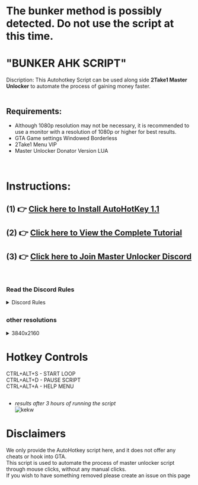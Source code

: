 # The bunker method is possibly detected. Do not use the script at this time.


## 
## 
## 
## 
## 

# "BUNKER AHK SCRIPT"
Discription: This Autohotkey Script can be used along side <b>2Take1 Master Unlocker</b> to automate the process of gaining money faster.
<br>
<br>
## Requirements:
* Although 1080p resolution may not be necessary, it is recommended to use a monitor with a resolution of 1080p or higher for best results.
* GTA Game settings Windowed Borderless
* 2Take1 Menu VIP
* Master Unlocker Donator Version LUA
<br>

# Instructions: 
## (1) 👉 [Click here to Install AutoHotKey 1.1](https://www.autohotkey.com/download/ahk-install.exe)<br>

## (2) 👉 [Click here to View the Complete Tutorial](https://youtu.be/xzZEkoBb1v0)<br>

## (3) 👉 [Click here to Join Master Unlocker Discord](https://discord.gg/N4eAsq5aAG)
<br>

### Read the Discord Rules
<details>
  <summary>Discord Rules</summary>
 
## Rules! Before Joining Master Unlocker Follow All Rules</b>
* (1) Be polite, respect is good and free, use and abuse it.
* (2) The discord server is available for anyone, regardless of ethnicity, sexuality, etc.
* (3) We forbid any user to advertise donor version on 2Take1 server, they will be punished according to 2Take1 server rules.
* (4) Sharing donor script with people who have not donated will have their access permanently revoked.
* (5) It is forbidden to share donor version on 2Take1 Server
* (6) It is forbidden to offend any person or administrator at discord.
* (7) Harassment is strictly prohibited.
* (8) It is forbidden to make racist posts, homophobic and with any +18 content.
* (9) Avoid spam! Repeated posts disrupt the chat, please use common sense.
* (10) Please, do not shout. Avoid excessive use of CAPS LOCK.
* (11) Is extremely prohibited any sharing of pornography.
* (12) It is forbidden to disclose another Discord or Server.
* (13) DMing a mod or admin with abuse is unacceptable. Just because you aren't in the Discord server, doesn't mean you can start abusing a mod/admin in DM. If you
<br>don't get along with someone, ignore, block, or whatever. However, I would advise against blocking an admin as we are the only ones who can properly help you in certain situations. If you have a complaint, DM an Admin. 
* (14) You must be a member of the 2Take1 Discord server to be allowed to join & stay in this server. If you can't join because you have been banned from the 2Take1 Discord, DM a mod or admin (and show proof that you joined 2take1 Guilded for e.g.). If you cannot join the 2Take1 Discord/Guilded server because you are ineligible/don't even have the 2Take1 Menu, then you shouldn't be in this Discord server & will be removed.
* (15) Discussions about DoS/DDoS/PDoS or similar attacks that involve a federal offence/violate Discords ToS, as well as publishing personal information, will result in a ban
* (16) You are fine to discuss other menus
</details>

##
### other resolutions
<details>
<summary>3840x2160</summary>

* x1= 1055
* y1= 1260
* x2= 2027
* y2= 1274

</details>

##  

# Hotkey Controls
CTRL+ALT+S - START LOOP<br>
CTRL+ALT+D - PAUSE SCRIPT<br>
CTRL+ALT+A - HELP MENU<br>

##

* <i>results after 3 hours of running the script</i><br>
![kekw](https://i.imgur.com/xG8yYiP.png)<br>
#


# Disclaimers
We only provide the AutoHotkey script here, and it does not offer any cheats or hook into GTA. 
<br>This script is used to automate the process of master unlocker script through mouse clicks, without any manual clicks.
<br>If you wish to have something removed please create an issue on this page
